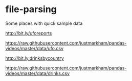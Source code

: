 # file-parsing

Some places with quick sample data

http://bit.ly/uforeports

  https://raw.githubusercontent.com/justmarkham/pandas-videos/master/data/ufo.csv


http://bit.ly.drinksbycountry

  https://raw.githubusercontent.com/justmarkham/pandas-videos/master/data/drinks.csv


